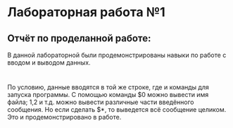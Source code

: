 # Лабораторная работа №1
## Отчёт по проделанной работе:
В данной лабораторной были продемонстрированы навыки по работе с вводом и выводом данных. 
#
По условию, данные вводятся в той же строке, где и команды для запуска программы.
С помощью команды $0 можно вывести имя файла; $1,$2 и т.д. можно вывести различные части введённого сообщения.
Но если сделать $*, то выведется всё сообщение целиком. Это и продемонстрировано в работе.
